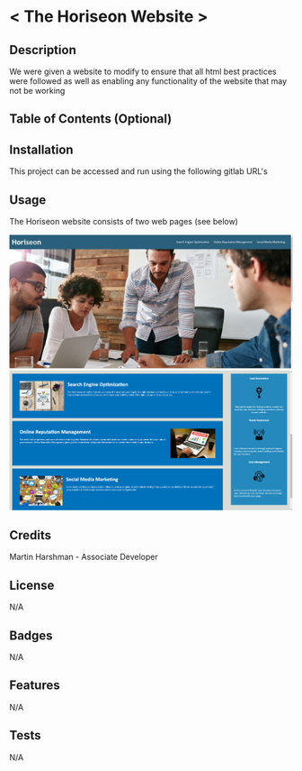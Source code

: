 # < The Horiseon Website >

## Description

We were given a website to modify to ensure that all html best practices were followed as well as enabling any
functionality of the website that may not be working

## Table of Contents (Optional)

## Installation

This project can be accessed and run using the following gitlab URL's

## Usage

The Horiseon website consists of two web pages (see below)

![Horiseon webpage page 1](/assets/images/Horiseon%20webpage%20-%20page%201.png)
![Horiseon webpage page 2](/assets/images/Horiseon%20webpage%20-%20page%202.png)

## Credits

Martin Harshman - Associate Developer

## License

N/A

## Badges

N/A

## Features

N/A

## Tests

N/A
